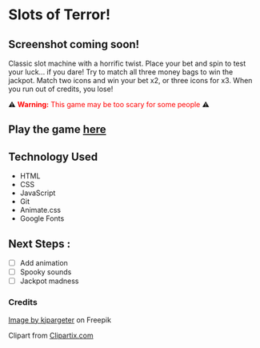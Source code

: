 
# Slots of Terror!

## Screenshot coming soon!

Classic slot machine with a horrific twist. Place your bet and spin to test your luck... if you dare! Try to match all three money bags to win the jackpot. Match two icons and win your bet x2, or three icons for x3. When you run out of credits, you lose!

⚠️ <font color='red'>**Warning:** This game may be too scary for some people</font> ⚠️

## Play the game <a href="https://slotsofterror.netlify.app/">here</a>

## Technology Used

- HTML
- CSS
- JavaScript
- Git
- Animate.css
- Google Fonts

## Next Steps :

- [ ] Add animation
- [ ] Spooky sounds
- [ ] Jackpot madness

### Credits

<a href="https://www.freepik.com/free-vector/halloween-background-with-red-blood-splatter-design_18355620.htm#query=blood%20splatter&position=11&from_view=keyword">Image by kjpargeter</a> on Freepik

Clipart from <a href="https://clipartix.com">Clipartix.com</a>